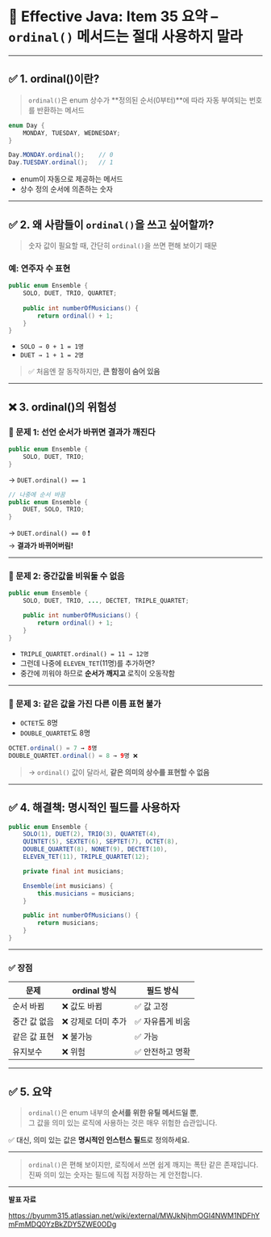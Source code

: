 # 📘 Effective Java: Item 35 요약 – `ordinal()` 메서드는 절대 사용하지 말라

---

## ✅ 1. ordinal()이란?

> `ordinal()`은 enum 상수가 **정의된 순서(0부터)**에 따라 자동 부여되는 번호를 반환하는 메서드

```java
enum Day {
    MONDAY, TUESDAY, WEDNESDAY;
}

Day.MONDAY.ordinal();    // 0
Day.TUESDAY.ordinal();   // 1
```

- enum이 자동으로 제공하는 메서드
- 상수 정의 순서에 의존하는 숫자

---

## ✅ 2. 왜 사람들이 `ordinal()`을 쓰고 싶어할까?

> 숫자 값이 필요할 때, 간단히 `ordinal()`을 쓰면 편해 보이기 때문

### 예: 연주자 수 표현

```java
public enum Ensemble {
    SOLO, DUET, TRIO, QUARTET;
    
    public int numberOfMusicians() {
        return ordinal() + 1;
    }
}
```

- `SOLO → 0 + 1 = 1명`
- `DUET → 1 + 1 = 2명`

> ✅ 처음엔 잘 동작하지만, **큰 함정이 숨어 있음**

---

## ❌ 3. ordinal()의 위험성

### 🧨 문제 1: 선언 순서가 바뀌면 결과가 깨진다

```java
public enum Ensemble {
    SOLO, DUET, TRIO;
}
```

→ `DUET.ordinal() == 1`

```java
// 나중에 순서 바꿈
public enum Ensemble {
    DUET, SOLO, TRIO;
}
```

→ `DUET.ordinal() == 0` ❗  
→ **결과가 바뀌어버림!**

---

### 🧨 문제 2: 중간값을 비워둘 수 없음

```java
public enum Ensemble {
    SOLO, DUET, TRIO, ..., DECTET, TRIPLE_QUARTET;

    public int numberOfMusicians() {
        return ordinal() + 1;
    }
}
```

- `TRIPLE_QUARTET.ordinal() = 11 → 12명`
- 그런데 나중에 `ELEVEN_TET`(11명)를 추가하면?
- 중간에 끼워야 하므로 **순서가 깨지고** 로직이 오동작함

---

### 🧨 문제 3: 같은 값을 가진 다른 이름 표현 불가

- `OCTET`도 8명
- `DOUBLE_QUARTET`도 8명

```java
OCTET.ordinal() = 7 → 8명
DOUBLE_QUARTET.ordinal() = 8 → 9명 ❌
```

> → `ordinal()` 값이 달라서, **같은 의미의 상수를 표현할 수 없음**

---

## ✅ 4. 해결책: 명시적인 필드를 사용하자

```java
public enum Ensemble {
    SOLO(1), DUET(2), TRIO(3), QUARTET(4),
    QUINTET(5), SEXTET(6), SEPTET(7), OCTET(8),
    DOUBLE_QUARTET(8), NONET(9), DECTET(10),
    ELEVEN_TET(11), TRIPLE_QUARTET(12);

    private final int musicians;

    Ensemble(int musicians) {
        this.musicians = musicians;
    }

    public int numberOfMusicians() {
        return musicians;
    }
}
```

---

### ✅ 장점

| 문제 | ordinal 방식 | 필드 방식 |
|------|---------------|------------|
| 순서 바뀜 | ❌ 값도 바뀜 | ✅ 값 고정 |
| 중간 값 없음 | ❌ 강제로 더미 추가 | ✅ 자유롭게 비움 |
| 같은 값 표현 | ❌ 불가능 | ✅ 가능 |
| 유지보수 | ❌ 위험 | ✅ 안전하고 명확 |

---

## ✅ 5. 요약

> `ordinal()`은 enum 내부의 **순서를 위한 유틸 메서드일 뿐**,  
> 그 값을 의미 있는 로직에 사용하는 것은 매우 위험한 습관입니다.

✅ 대신, 의미 있는 값은 **명시적인 인스턴스 필드**로 정의하세요.

---

> `ordinal()`은 편해 보이지만, 로직에서 쓰면 쉽게 깨지는 폭탄 같은 존재입니다.  
> 진짜 의미 있는 숫자는 필드에 직접 저장하는 게 안전합니다.

---

**발표 자료**

https://byumm315.atlassian.net/wiki/external/MWJkNjhmOGI4NWM1NDFhYmFmMDQ0YzBkZDY5ZWE0ODg
